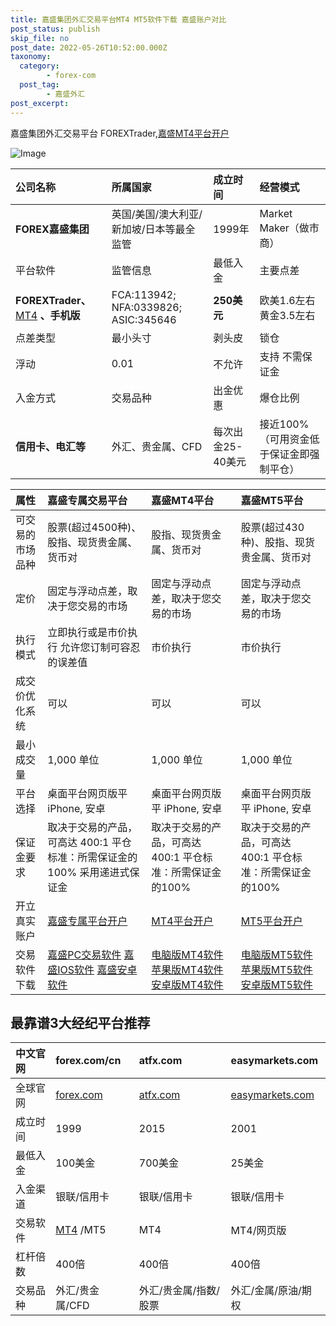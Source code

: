 ```yaml
---
title: 嘉盛集团外汇交易平台MT4 MT5软件下载 嘉盛账户对比
post_status: publish
skip_file: no
post_date: 2022-05-26T10:52:00.000Z
taxonomy:
  category:
        - forex-com
  post_tag:
        - 嘉盛外汇
post_excerpt: 
---
```

嘉盛集团外汇交易平台 FOREXTrader,[嘉盛MT4平台开户](https://we.laowei8.com/go/forexcomchina)

![Image](https://cdn.fendou.la/tuoss/forexad01.png)

| 公司名称 | 所属国家 | 成立时间 | 经营模式 |
| :--- | :--- | :--- | :--- |
| **FOREX嘉盛集团** | 英国/美国/澳大利亚/新加坡/日本等最全监管 | 1999年 | Market Maker（做市商） |
| 平台软件 | 监管信息 | 最低入金 | 主要点差 |
| **FOREXTrader、** [MT4](https://download.mql5.com/cdn/web/metaquotes.software.corp/mt4/metatrader4.apk) **、手机版** | FCA:113942; NFA:0339826; ASIC:345646 | **250美元** | 欧美1.6左右 黄金3.5左右 |
| 点差类型 | 最小头寸 | 剥头皮 | 锁仓 |
| 浮动 | 0.01 | 不允许 | 支持 不需保证金 |
| 入金方式 | 交易品种 | 出金优惠 | 爆仓比例 |
| **信用卡、电汇等** | 外汇、贵金属、CFD | 每次出金25-40美元 | 接近100%（可用资金低于保证金即强制平仓） |

| 属性 | 嘉盛专属交易平台 | 嘉盛MT4平台 | 嘉盛MT5平台 |
| :--- | :--- | :--- | :--- |
| 可交易的市场品种 | 股票(超过4500种)、股指、现货贵金属、货币对 | 股指、现货贵金属、货币对 |  股票(超过430种)、股指、现货贵金属、货币对 |
| 定价 | 固定与浮动点差，取决于您交易的市场 | 固定与浮动点差，取决于您交易的市场 | 固定与浮动点差，取决于您交易的市场 |
| 执行模式 | 立即执行或是市价执行 允许您订制可容忍的误差值 | 市价执行 | 市价执行 |
| 成交价优化系统 | 可以 | 可以 | 可以 |
| 最小成交量 | 1,000 单位 | 1,000 单位 | 1,000 单位 |
| 平台选择 | 桌面平台网页版平 iPhone, 安卓 | 桌面平台网页版平 iPhone, 安卓 | 桌面平台网页版平 iPhone, 安卓 |
| 保证金要求 | 取决于交易的产品，可高达 400:1 平仓标准：所需保证金的100% 采用递进式保证金 | 取决于交易的产品，可高达 400:1 平仓标准：所需保证金的100% | 取决于交易的产品，可高达 400:1 平仓标准：所需保证金的100% |
| 开立真实账户 | [嘉盛专属平台开户](https://application.dengluzh.com/cn/step/1?ibcode=JIAW) | [MT4平台开户](https://application.dengluzh.com/cn-meta/step/1?ibcode=JIAWMT) | [MT5平台开户](https://application.dengluzh.com/cn-mt5-partner/step/1?ibcode=JIAWMT5) |
| 交易软件下载 |   [嘉盛PC交易软件](https://download.efxnow.com/forex/pro/FOREX.comSetup.exe)    [嘉盛IOS软件](https://itunes.apple.com/cn/app/forex-com/id1300506717)   [嘉盛安卓软件](https://www.jsjt-global.com/zh-cn/~/media/forex/files/support/forexat.apk) |   [电脑版MT4软件](http://download.efxnow.com/mt/Global/CN/forexcomglobalcn4setup.exe)   [苹果版MT4软件](https://itunes.apple.com/cn/app/metatrader-4/id496212596?mt=8)    [安卓版MT4软件](https://www.jsjt-global.com/zh-cn/~/media/forex/files/support/metatrader4-app.apk) |   [电脑版MT5软件](http://www.forexchinese.com/Downloads/MT5/forexcomglobalcn5setup.exe)   [苹果版MT5软件](https://itunes.apple.com/cn/app/metatrader-5-forex-stocks/id413251709)    [安卓版MT5软件](https://download.mql5.com/cdn/web/metaquotes.software.corp/mt5/metatrader5.apk) |

## 最靠谱3大经纪平台推荐

| 中文官网 | forex.com/cn | atfx.com | easymarkets.com |
| :--- | :--- | :--- | :--- |
| 全球官网 | [forex.com](https://www.ssgg.net/go/forexcom/) | [atfx.com](https://www.ssgg.net/go/atfx-cn/) | [easymarkets.com](https://www.ssgg.net/go/easymarket/) |
| 成立时间 | 1999 | 2015 | 2001 |
| 最低入金 | 100美金 | 700美金 | 25美金 |
| 入金渠道 | 银联/信用卡 | 银联/信用卡 | 银联/信用卡 |
| 交易软件 | [MT4](https://download.mql5.com/cdn/web/metaquotes.software.corp/mt4/metatrader4.apk) /MT5 | MT4 | MT4/网页版 |
| 杠杆倍数 | 400倍 | 400倍 | 400倍 |
| 交易品种 | 外汇/贵金属/CFD | 外汇/贵金属/指数/股票 | 外汇/金属/原油/期权 |
